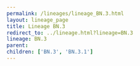 ```yaml
---
permalink: /lineages/lineage_BN.3.html
layout: lineage_page
title: Lineage BN.3
redirect_to: ../lineage.html?lineage=BN.3
lineage: BN.3
parent: 
children: ['BN.3', 'BN.3.1']
---
```

